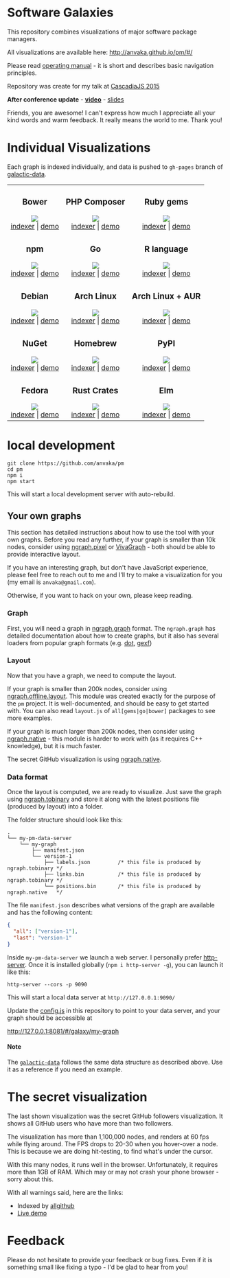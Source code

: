 # Software Galaxies

This repository combines visualizations of major software package managers.

All visualizations are available here: http://anvaka.github.io/pm/#/

Please read [operating manual](https://github.com/anvaka/pm/tree/master/about#software-galaxies-documentation) -
it is short and describes basic navigation principles.

Repository was create for my talk at [CascadiaJS 2015](http://2015.cascadiajs.com/browser/)

**After conference update** - [**video**](https://www.youtube.com/watch?v=vZ6Yhlxv7Os) -
[slides](http://anvaka.github.io/talks/cascadia2015/#/)

Friends, you are awesome! I can't express how much I appreciate all your
kind words and warm feedback. It really means the world to me. Thank you!

# Individual Visualizations

Each graph is indexed individually, and data is pushed to `gh-pages` branch
of [galactic-data](https://github.com/anvaka/galactic-data).

<table>
  <tbody>
    <tr>
      <td align="center">
        <h3>Bower</h3>
        <a href="http://anvaka.github.io/pm/#/galaxy/bower?l=1">
          <img src="https://raw.githubusercontent.com/wiki/anvaka/pm/images/bower_fly_first.png">
        </a><br />
        <a href="https://github.com/anvaka/allbower">indexer</a> |
        <a href="http://anvaka.github.io/pm/#/galaxy/bower?l=1">demo</a>
      </td>
      <td align="center">
        <h3>PHP Composer</h3>
        <a href="http://anvaka.github.io/pm/#/galaxy/composer?l=1">
          <img src="https://raw.githubusercontent.com/wiki/anvaka/pm/images/composer_fly_first.png">
        </a><br />
        <a href="https://github.com/anvaka/allcomposer">indexer</a> |
        <a href="http://anvaka.github.io/pm/#/galaxy/composer?l=1">demo</a>
      </td>
      <td align="center">
        <h3>Ruby gems</h3>
        <a href="http://anvaka.github.io/pm/#/galaxy/rubygems?l=1">
          <img src="https://raw.githubusercontent.com/wiki/anvaka/pm/images/ruby_fly_first.png">
        </a><br />
        <a href="https://github.com/anvaka/allgems">indexer</a> |
        <a href="http://anvaka.github.io/pm/#/galaxy/rubygems?l=1">demo</a>
      </td>
    </tr>
    <tr>
      <td align="center">
        <h3>npm</h3>
        <a href="http://anvaka.github.io/pm/#/galaxy/npm?l=1">
          <img src="https://raw.githubusercontent.com/wiki/anvaka/pm/images/npm_fly_first.png">
        </a><br />
        <a href="https://github.com/anvaka/allnpm">indexer</a> |
        <a href="http://anvaka.github.io/pm/#/galaxy/npm?l=1">demo</a>
      </td>
      <td align="center">
        <h3>Go</h3>
        <a href="http://anvaka.github.io/pm/#/galaxy/gosearch?l=1">
          <img src="https://raw.githubusercontent.com/wiki/anvaka/pm/images/go_fly_first.png">
        </a><br />
        <a href="https://github.com/anvaka/allgo">indexer</a> |
        <a href="http://anvaka.github.io/pm/#/galaxy/gosearch?l=1">demo</a>
      </td>
      <td align="center">
        <h3>R language</h3>
        <a href="http://anvaka.github.io/pm/#/galaxy/cran?cx=-2482&cy=-5685&cz=-291&lx=0.2264&ly=-0.6790&lz=0.4330&lw=0.5480&ml=200&s=2.75&l=1">
          <img src="https://raw.githubusercontent.com/wiki/anvaka/pm/images/cran_fly_first.png">
        </a><br />
        <a href="https://github.com/anvaka/allcran">indexer</a> |
        <a href="http://anvaka.github.io/pm/#/galaxy/cran?cx=-2482&cy=-5685&cz=-291&lx=0.2264&ly=-0.6790&lz=0.4330&lw=0.5480&ml=200&s=2.75&l=1">demo</a>
      </td>
    </tr>
    <tr>
      <td align="center">
        <h3>Debian</h3>
        <a href="https://anvaka.github.io/pm/#/galaxy/debian?cx=-201&cy=-6170&cz=-6841&lx=0.5676&ly=-0.7456&lz=0.2400&lw=0.2536&ml=150&s=1.75&l=1">
          <img src="https://raw.githubusercontent.com/wiki/anvaka/pm/images/debian_fly_first.png">
        </a><br />
        <a href="https://github.com/anvaka/alldebian">indexer</a> |
        <a href="https://anvaka.github.io/pm/#/galaxy/debian?cx=-201&cy=-6170&cz=-6841&lx=0.5676&ly=-0.7456&lz=0.2400&lw=0.2536&ml=150&s=1.75&l=1">demo</a>
      </td>
      <td align="center">
        <h3>Arch Linux</h3>
        <a href="https://anvaka.github.io/pm/#/galaxy/arch?cx=870&cy=-3968&cz=-2010&lx=0.7695&ly=-0.3554&lz=0.3109&lw=0.4299&ml=150&s=1.75&l=1&v=no-aur">
          <img src="https://raw.githubusercontent.com/wiki/anvaka/pm/images/archlinux_fly_first.png">
        </a><br />
        <a href="https://github.com/phiresky/crawl-arch">indexer</a> |
        <a href="https://anvaka.github.io/pm/#/galaxy/arch?cx=870&cy=-3968&cz=-2010&lx=0.7695&ly=-0.3554&lz=0.3109&lw=0.4299&ml=150&s=1.75&l=1&v=no-aur">demo</a>
      </td>
      <td align="center">
        <h3>Arch Linux + AUR</h3>
        <a href="https://anvaka.github.io/pm/#/galaxy/arch?cx=870&cy=-3968&cz=-2010&lx=0.7695&ly=-0.3554&lz=0.3109&lw=0.4299&ml=150&s=1.75&l=1&v=including-aur">
          <img src="https://raw.githubusercontent.com/wiki/anvaka/pm/images/archlinux_aur_fly_first.png">
        </a><br />
        <a href="https://github.com/phiresky/crawl-arch">indexer</a> |
        <a href="https://anvaka.github.io/pm/#/galaxy/arch?cx=2655&cy=859&cz=7898&lx=0.2160&ly=0.0620&lz=0.8560&lw=0.4656&ml=150&s=1.75&l=1&v=including-aur">demo</a>
      </td>
    </tr>
    <tr>
      <td align="center">
        <h3>NuGet</h3>
        <a href="https://anvaka.github.io/pm/#/galaxy/nuget?l=1">
          <img src="https://raw.githubusercontent.com/wiki/anvaka/pm/images/nuget_fly_first.png">
        </a><br />
        <a href="https://github.com/anvaka/allnuget">indexer</a> |
        <a href="https://anvaka.github.io/pm/#/galaxy/nuget?l=1">demo</a>
      </td>
      <td align="center">
        <h3>Homebrew</h3>
        <a href="https://anvaka.github.io/pm/#/galaxy/brew?cx=-803&cy=-3622&cz=-1640&lx=0.3774&ly=-0.7360&lz=0.4338&lw=0.3573&ml=200&s=2.75&l=1">
          <img src="https://raw.githubusercontent.com/wiki/anvaka/pm/images/brew_fly_first.png">
        </a><br />
        <a href="https://github.com/anvaka/allbrew">indexer</a> |
        <a href="https://anvaka.github.io/pm/#/galaxy/brew?cx=-803&cy=-3622&cz=-1640&lx=0.3774&ly=-0.7360&lz=0.4338&lw=0.3573&ml=200&s=2.75&l=1">demo</a>
      </td>
      <td align="center">
        <h3>PyPI</h3>
        <a href="https://anvaka.github.io/pm/#/galaxy/python?cx=-2700&cy=377&cz=5622&lx=-0.0869&ly=-0.2315&lz=-0.0338&lw=0.9684&ml=150&s=1.75&l=1">
          <img src="https://raw.githubusercontent.com/wiki/anvaka/pm/images/composer_fly_first.png">
        </a><br />
        <a href="https://github.com/anvaka/allpypi">indexer</a> |
        <a href="https://anvaka.github.io/pm/#/galaxy/python?cx=-2700&cy=377&cz=5622&lx=-0.0869&ly=-0.2315&lz=-0.0338&lw=0.9684&ml=150&s=1.75&l=1">demo</a>
      </td>
    </tr>
    <tr>
      <td align="center">
        <h3>Fedora</h3>
        <a href="https://anvaka.github.io/pm/#/galaxy/fedora?cx=1539&cy=409&cz=7141&lx=0.0164&ly=0.1453&lz=-0.0027&lw=0.9892&ml=150&s=1.75&l=1">
          <img src="https://raw.githubusercontent.com/wiki/anvaka/pm/images/debian_fly_first.png">
        </a><br />
        <a href="https://github.com/shaded-enmity/allrpm">indexer</a> |
        <a href="https://anvaka.github.io/pm/#/galaxy/fedora?cx=1539&cy=409&cz=7141&lx=0.0164&ly=0.1453&lz=-0.0027&lw=0.9892&ml=150&s=1.75&l=1">demo</a>
      </td>
      <td align="center">
        <h3>Rust Crates</h3>
        <a href="https://anvaka.github.io/pm/#/galaxy/crates?cx=6617&cy=467&cz=353&lx=0.0169&ly=0.7328&lz=0.0495&lw=0.6785&ml=200&s=1.75&l=1&v=2020-02-19T00-00-00Z">
          <img src="https://i.imgur.com/vAPK5lT.png">
        </a><br />
        <a href="https://github.com/brandly/allcrates">indexer</a> |
        <a href="https://anvaka.github.io/pm/#/galaxy/crates?cx=6617&cy=467&cz=353&lx=0.0169&ly=0.7328&lz=0.0495&lw=0.6785&ml=200&s=1.75&l=1&v=2020-02-19T00-00-00Z">demo</a>
      </td>
      <td align="center">
        <h3>Elm</h3>
        <a href="https://anvaka.github.io/pm/#/galaxy/elm?cx=-247&cy=-1794&cz=1804&lx=0.4062&ly=0.1564&lz=-0.3016&lw=0.8483&ml=150&s=1.75&l=1&v=2020-02-21T00-00-00Z">
          <img src="https://i.imgur.com/44Sj8Js.png">
        </a><br />
        <a href="https://github.com/brandly/allelm">indexer</a> |
        <a href="https://anvaka.github.io/pm/#/galaxy/elm?cx=-247&cy=-1794&cz=1804&lx=0.4062&ly=0.1564&lz=-0.3016&lw=0.8483&ml=150&s=1.75&l=1&v=2020-02-21T00-00-00Z">demo</a>
      </td>
    </tr>
  </tbody>
</table>

# local development

```
git clone https://github.com/anvaka/pm
cd pm
npm i
npm start
```

This will start a local development server with auto-rebuild.

## Your own graphs

This section has detailed instructions about how to use the tool
with your own graphs. Before you read any further, if your graph
is smaller than 10k nodes, consider using [ngraph.pixel](https://github.com/anvaka/ngraph.pixel)
or [VivaGraph](https://github.com/anvaka/VivaGraphJS) - both should
be able to provide interactive layout.

If you have an interesting graph, but don't have JavaScript experience,
please feel free to reach out to me and I'll try to make a visualization
for you (my email is `anvaka@gmail.com`).

Otherwise, if you want to hack on your own, please keep reading.

### Graph

First, you will need a graph in [ngraph.graph](https://github.com/anvaka/ngraph.graph)
format. The `ngraph.graph` has detailed documentation about how to create graphs,
but it also has several loaders from popular graph formats (e.g. [dot](https://github.com/anvaka/ngraph.fromdot),
[gexf](https://github.com/anvaka/ngraph.gexf))

### Layout

Now that you have a graph, we need to compute the layout.

If your graph is smaller than 200k nodes, consider using [ngraph.offline.layout](https://github.com/anvaka/ngraph.offline.layout). This module was
created exactly for the purpose of the `pm` project. It is well-documented, and
should be easy to get started with. You can also read `layout.js` of `all[gems|go|bower]`
packages to see more examples.

If your graph is much larger than 200k nodes, then consider using
[ngraph.native](https://github.com/anvaka/ngraph.native) - this module
is harder to work with (as it requires C++ knowledge), but it is much
faster.

The secret GitHub visualization is using [ngraph.native](https://github.com/anvaka/ngraph.native).

### Data format

Once the layout is computed, we are ready to visualize. Just save the graph using
[ngraph.tobinary](https://github.com/anvaka/ngraph.tobinary#ngraphtobinary)
and store it along with the latest positions file (produced by layout) into a folder.

The folder structure should look like this:

```
.
└── my-pm-data-server
    └── my-graph
        ├── manifest.json
        └── version-1
            ├── labels.json         /* this file is produced by ngraph.tobinary */
            ├── links.bin           /* this file is produced by ngraph.tobinary */
            └── positions.bin       /* this file is produced by ngraph.native   */
```

The file `manifest.json` describes what versions of the graph are available and has the following
content:

``` json
{
  "all": ["version-1"],
  "last": "version-1"
}
```

Inside `my-pm-data-server` we launch a web server. I personally prefer [http-server](https://www.npmjs.com/package/http-server). Once it is installed globally (`npm i http-server -g`), you can launch it like this:

```
http-server --cors -p 9090
```

This will start a local data server at `http://127.0.0.1:9090/`

Update the [config.js](https://github.com/anvaka/pm/blob/master/src/config.js) in
this repository to point to your data server, and your graph should be accessible at

http://127.0.0.1:8081/#/galaxy/my-graph


#### Note
The [`galactic-data`](https://github.com/anvaka/galactic-data/tree/gh-pages/npm) follows the same
data structure as described above. Use it as a reference if you need an example.

# The secret visualization

The last shown visualization was the secret GitHub followers visualization.
It shows all GitHub users who have more than two followers.

The visualization has more than 1,100,000 nodes, and renders
at 60 fps while flying around. The FPS drops to 20-30 when you hover-over
a node. This is because we are doing hit-testing,
to find what's under the cursor.

With this many nodes, it runs well in the browser. Unfortunately,
it requires more than 1GB of RAM. Which may or may not crash
your phone browser - sorry about this.

With all warnings said, here are the links:
* Indexed by [allgithub](https://github.com/anvaka/allgithub)
* [Live demo](http://anvaka.github.io/pm/#/galaxy/github?l=1)

# Feedback

Please do not hesitate to provide your feedback or bug fixes.
Even if it is something small like fixing a typo - I'd be glad to
hear from you!
